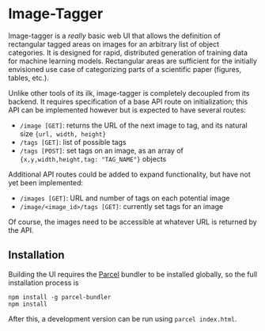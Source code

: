 # Image-Tagger

Image-tagger is a *really* basic web UI that allows the definition of rectangular
tagged areas on images for an arbitrary list of object categories. It is designed
for rapid, distributed generation of training data for machine learning models.
Rectangular areas are sufficient for the initially envisioned use case of
categorizing parts of a scientific paper (figures, tables, etc.).

Unlike other tools of its ilk, image-tagger is completely decoupled from its backend.
It requires specification of a base API route on initialization; this API can be
implemented however but is expected to have several routes:

- `/image [GET]`: returns the URL of the next image to tag, and
  its natural size `{url, width, height}`
- `/tags [GET]`: list of possible tags
- `/tags [POST]`: set tags on an image, as
  an array of `{x,y,width,height,tag: "TAG_NAME"}` objects

Additional API routes could be added to expand functionality,
but have not yet been implemented:

- `/images [GET]`: URL and number of tags on each potential image
- `/image/<image_id>/tags [GET]`: currently set tags for an image

Of course, the images need to be accessible at whatever URL is returned by
the API.

## Installation

Building the UI requires the [Parcel](https://parceljs.org/) bundler to be installed
globally, so the full installation process is

```
npm install -g parcel-bundler
npm install
```

After this, a development version can be run using
`parcel index.html`.

